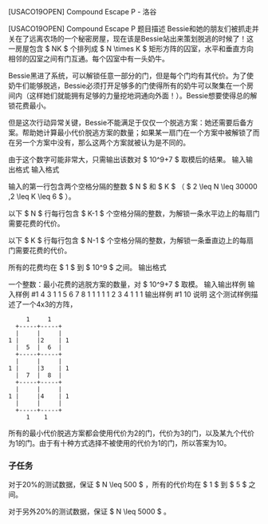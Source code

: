 



[USACO19OPEN] Compound Escape P - 洛谷














[USACO19OPEN] Compound Escape P
题目描述
Bessie和她的朋友们被抓走并关在了远离农场的一个秘密房屋，现在该是Bessie站出来策划脱逃的时候了！这一房屋包含 $ NK $ 个排列成 $ N \times K $ 矩形方阵的囚室，水平和垂直方向相邻的囚室之间有门互通。每个囚室中有一头奶牛。

Bessie黑进了系统，可以解锁任意一部分的门，但是每个门均有其代价。为了使奶牛们能够脱逃，Bessie必须打开足够多的门使得所有的奶牛可以聚集在一个房间内（这样她们就能拥有足够的力量挖地洞通向外面！）。Bessie想要使得总的解锁花费最小。

但是这次行动异常关键，Bessie不能满足于仅仅一个脱逃方案：她还需要后备方案。帮助她计算最小代价脱逃方案的数量；如果某一扇门在一个方案中被解锁了而在另一个方案中没有，那么这两个方案就被认为是不同的。

由于这个数字可能非常大，只需输出该数对 $ 10^9+7 $ 取模后的结果。
输入输出格式
输入格式

输入的第一行包含两个空格分隔的整数 $ N $ 和 $ K $ （ $ 2 \leq N \leq 30000 ,2 \leq K \leq 6 $ ）。

以下 $ N $ 行每行包含 $ K-1 $ 个空格分隔的整数，为解锁一条水平边上的每扇门需要花费的代价。

以下 $ K $ 行每行包含 $ N-1 $ 个空格分隔的整数，为解锁一条垂直边上的每扇门需要花费的代价。

所有的花费均在 $ 1 $ 到 $ 10^9 $ 之间。
输出格式

一个整数：最小花费的逃脱方案的数量，对 $ 10^9+7 $ 取模。
输入输出样例
输入样例 #1
4 3
1 1
5 6
7 8
1 1
1 1 1
2 3 4
1 1 1
输出样例 #1
10
说明
这个测试样例描述了一个4x3的方阵，

```
     1     1
  +-----+-----+
  |     |     |
1 |     |2    | 1
  |  5  |  6  |
  +-----+-----+
  |     |     |
1 |     |3    | 1
  |  7  |  8  |
  +-----+-----+
  |     |     |
1 |     |4    | 1
  |     |     |
  +-----+-----+
     1    1
```

所有的最小代价脱逃方案都会使用代价为2的门，代价为3的门，以及某九个代价为1的门。由于有十种方式选择不被使用的代价为1的门，所以答案为10。

### 子任务

对于20%的测试数据，保证 $ N \leq 500 $ ，所有的代价均在 $ 1 $ 到 $ 5 $ 之间。

对于另外20%的测试数据，保证 $ N \leq 5000 $ 。






